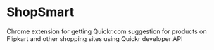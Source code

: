 # ShopSmart
Chrome extension for getting Quickr.com suggestion for products on Flipkart and other shopping sites using Quickr developer API
